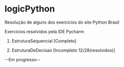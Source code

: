 # logicPython
Resolução de alguns dos exercicios do site Python Brasil 

Exercicios resolvidos pela IDE Pycharm

1) EstruturaSequencial [Completo]

2) EstruturaDeDecisao [Incompleto 12/28(resolvidos)]

--Em progresso--
